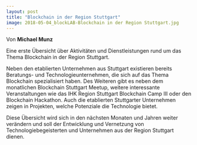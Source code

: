 ```yaml
---
layout: post
title: "Blockchain in der Region Stuttgart"
image: 2018-05-04_blockLAB-Blockchain in der Region Stuttgart.jpg
---
```



Von **Michael Munz**

Eine erste Übersicht über Aktivitäten und Dienstleistungen rund um das Thema Blockchain in der Region Stuttgart.

Neben den etablierten Unternehmen aus Stuttgart existieren bereits Beratungs- und Technologieunternehmen, die sich auf das Thema Blockchain spezialisiert haben. Des Weiteren gibt es neben dem monatlichen Blockchain Stuttgart Meetup, weitere interessante Veranstaltungen wie das IHK Region Stuttgart Blockchain Camp III oder den Blockchain Hackathon. Auch die etablierten Stuttgarter Unternehmen zeigen in Projekten, welche Potenziale die Technologie bietet.

Diese Übersicht wird sich in den nächsten Monaten und Jahren weiter verändern und soll der Entwicklung und Vernetzung  von Technologiebegeisterten und Unternehmen aus der Region Stuttgart dienen.
